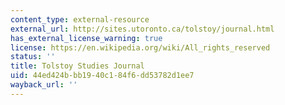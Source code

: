 ```yaml
---
content_type: external-resource
external_url: http://sites.utoronto.ca/tolstoy/journal.html
has_external_license_warning: true
license: https://en.wikipedia.org/wiki/All_rights_reserved
status: ''
title: Tolstoy Studies Journal
uid: 44ed424b-bb19-40c1-84f6-dd53782d1ee7
wayback_url: ''
---
```

